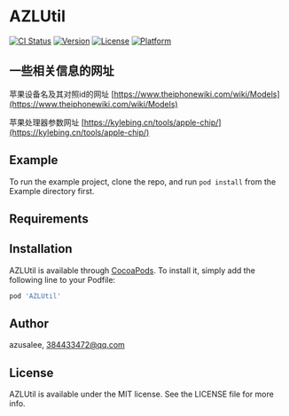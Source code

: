 # AZLUtil

[![CI Status](https://img.shields.io/travis/azusalee/AZLUtil.svg?style=flat)](https://travis-ci.org/azusalee/AZLUtil)
[![Version](https://img.shields.io/cocoapods/v/AZLUtil.svg?style=flat)](https://cocoapods.org/pods/AZLUtil)
[![License](https://img.shields.io/cocoapods/l/AZLUtil.svg?style=flat)](https://cocoapods.org/pods/AZLUtil)
[![Platform](https://img.shields.io/cocoapods/p/AZLUtil.svg?style=flat)](https://cocoapods.org/pods/AZLUtil)

## 一些相关信息的网址

苹果设备名及其对照id的网址
[https://www.theiphonewiki.com/wiki/Models](https://www.theiphonewiki.com/wiki/Models)

苹果处理器参数网址
[https://kylebing.cn/tools/apple-chip/](https://kylebing.cn/tools/apple-chip/)

## Example

To run the example project, clone the repo, and run `pod install` from the Example directory first.

## Requirements

## Installation

AZLUtil is available through [CocoaPods](https://cocoapods.org). To install
it, simply add the following line to your Podfile:

```ruby
pod 'AZLUtil'
```

## Author

azusalee, 384433472@qq.com

## License

AZLUtil is available under the MIT license. See the LICENSE file for more info.
